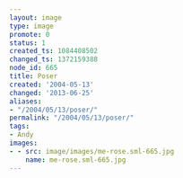 ```yaml
---
layout: image
type: image
promote: 0
status: 1
created_ts: 1084408502
changed_ts: 1372159388
node_id: 665
title: Poser
created: '2004-05-13'
changed: '2013-06-25'
aliases:
- "/2004/05/13/poser/"
permalink: "/2004/05/13/poser/"
tags:
- Andy
images:
- - src: image/images/me-rose.sml-665.jpg
    name: me-rose.sml-665.jpg
---
```


